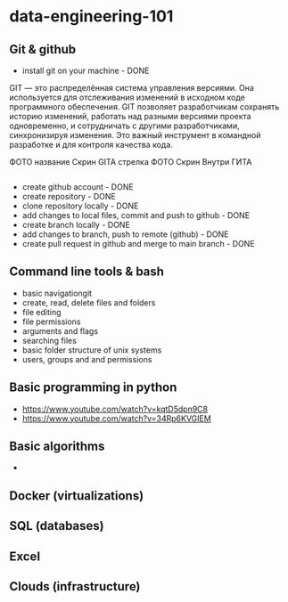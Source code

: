 # data-engineering-101

## Git & github
- install git on your machine - DONE

GIT — это распределённая система управления версиями. Она используется для отслеживания изменений в исходном коде программного обеспечения. GIT позволяет разработчикам сохранять историю изменений, работать над разными версиями проекта одновременно, и сотрудничать с другими разработчиками, синхронизируя изменения. Это важный инструмент в командной разработке и для контроля качества кода.

ФОТО название Скрин GITA
стрелка
ФОТО Скрин Внутри ГИТА

<img max-height="500" src="">

- create github account - DONE
- create repository - DONE
- clone repository locally - DONE
- add changes to local files, commit and push to github - DONE
- create branch locally - DONE
- add changes to branch, push to remote (github) - DONE
- create pull request in github and merge to main branch - DONE

## Command line tools & bash
- basic navigationgit
- create, read, delete files and folders
- file editing
- file permissions
- arguments and flags
- searching files
- basic folder structure of unix systems
- users, groups and and permissions

## Basic programming in python
- https://www.youtube.com/watch?v=kqtD5dpn9C8
- https://www.youtube.com/watch?v=34Rp6KVGIEM
	
## Basic algorithms
- 

## Docker (virtualizations)
## SQL (databases)
## Excel
## Clouds (infrastructure)


